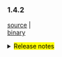 ### 1.4.2  	

 [source](https://github.com/seata/seata/archive/v1.4.2.zip) |	
 [binary](https://github.com/seata/seata/releases/download/v1.4.2/seata-server-1.4.2.zip) 	

<details>	
  <summary><mark>Release notes</mark></summary>	


  ### Seata 1.4.2 	

  Seata 1.4.2 Released.	

  Seata is an easy-to-use, high-performance, open source distributed transaction solution.	

  The version is updated as follows:	

  ### feature：	

  - [[#3172](https://github.com/seata/seata/pull/3172)] support rollback info compress	
  - [[#3372](https://github.com/seata/seata/pull/3372)] Saga support customize whether update last retry log	
  - [[#3411](https://github.com/seata/seata/pull/3411)] support seata server thread pool parameters configuration	
  - [[#3348](https://github.com/seata/seata/pull/3348)] support redis sentinel mode	
  - [[#2667](https://github.com/seata/seata/pull/2667)] support password decryption	
  - [[#3427](https://github.com/seata/seata/pull/3427)] add distributed lock interface	
  - [[#3443](https://github.com/seata/seata/pull/3443)] send the `seata-server` log to `logstash` or `kafka`
  - [[#3486](https://github.com/seata/seata/pull/3486)] add transaction service group for metric
  - [[#3317](https://github.com/seata/seata/pull/3317)] Support to obtain multiple configurations through a single node in zookeeper
  - [[#2933](https://github.com/seata/seata/pull/2933)] add antlr for mysql sqlparser
  - [[#3228](https://github.com/seata/seata/pull/3228)] feature seata plugin. for example: seata jackson parser oracle.
  - [[#3516](https://github.com/seata/seata/pull/3516)] add acl-token for consul 
  - [[#3116](https://github.com/seata/seata/pull/3116)] support configuring apolloService and apolloCluster
  - [[#3468](https://github.com/seata/seata/pull/3468)] saga support loop execution on state


  ### bugfix：	

  - [[#3258](https://github.com/seata/seata/pull/3258)] fix AsyncWorker potential OOM problem 	
  - [[#3293](https://github.com/seata/seata/pull/3293)] configuration cache get value cast exception	
  - [[#3241](https://github.com/seata/seata/pull/3241)] forbidden use order by or limit in multi sql	
  - [[#3406](https://github.com/seata/seata/pull/3406)] fix the value can not be push to nacos when special charset in config.txt	
  - [[#3418](https://github.com/seata/seata/pull/3418)] fix getGeneratedKeys may get history pk	
  - [[#3408](https://github.com/seata/seata/pull/3408)] run with jar file and not package third lib into jar file, this.getClass().getClassLoader() will be null	
  - [[#3431](https://github.com/seata/seata/pull/3431)] fix property bean may not be initialized when reading configuration	
  - [[#3413](https://github.com/seata/seata/pull/3413)] fix the logic of rollback to savepoint and release to savepoint	
  - [[#3367](https://github.com/seata/seata/pull/3367)] when the xa branch is rollback, it cannot be executed due to idle state
  - [[#3448](https://github.com/seata/seata/pull/3448)] reduce unnecessary competition and remove missing locks 
  - [[#3451](https://github.com/seata/seata/pull/3451)] fix set auto-commit to true when local transactions are not being used. Failure to compete for a lock causes the global transaction to exit, invaliding the global row lock and dirty writing of the data.
  - [[#3481](https://github.com/seata/seata/pull/3481)] fix seata node refresh failure because consul crash
  - [[#3491](https://github.com/seata/seata/pull/3491)] fix typo in README.md
  - [[#3531](https://github.com/seata/seata/pull/3531)] fix the NPE of RedisTransactionStoreManager when get branch transactions
  - [[#3500](https://github.com/seata/seata/pull/3500)] fix oracle and postgreSQL can't query column info
  - [[#3560](https://github.com/seata/seata/pull/3560)] set time threshold for transactions in committing state
  - [[#3555](https://github.com/seata/seata/pull/3555)]  do not call setBlob to invalid the jdbc exception
  - [[#3540](https://github.com/seata/seata/pull/3540)] fix server distribution missing files
  - [[#3573](https://github.com/seata/seata/pull/3573)] fix designer directory path in README.md
  - [[#3597](https://github.com/seata/seata/pull/3597)] fix the possible NPE
  - [[#3574](https://github.com/seata/seata/pull/3574)] repair Spelling errors in comments in EventBus.java files
  - [[#3578](https://github.com/seata/seata/pull/3578)] fix UnfinishedStubbing Exception in unit test case
  - [[#3568](https://github.com/seata/seata/pull/3568)] Fix automatic datasource agent caused by ConcurrentHashMap.computeIfAbsent Deadlock problem 
  - [[#3402](https://github.com/seata/seata/pull/3402)] fix can not get update columns with database name
  - [[#3464](https://github.com/seata/seata/pull/3464)] fix test case NPE and StackTraceLogger's log.
  - [[#3458](https://github.com/seata/seata/pull/3458)] reversion the deleted md
  - [[#3522](https://github.com/seata/seata/pull/3522)] fix register branch and store undolog when AT branch does not need compete lock
  - [[#3635](https://github.com/seata/seata/pull/3635)] zk node path is converted to dataId error
  - [[#3133](https://github.com/seata/seata/pull/3133)] fix the case that could not retry acquire global lock

  ### optimize： 	

  - [[#3383](https://github.com/seata/seata/pull/3383)] optimize StatementProxyTest unit test 	
  - [[#3341](https://github.com/seata/seata/pull/3341)] get config from file system even without file: prefix	
  - [[#3385](https://github.com/seata/seata/pull/3385)] optimize github action	
  - [[#3175](https://github.com/seata/seata/pull/3175)] improve UUIDGenerator using "history time" version of snowflake algorithm 	
  - [[#3291](https://github.com/seata/seata/pull/3291)] mysql jdbc connect param	
  - [[#3336](https://github.com/seata/seata/pull/3336)] get netty config property from system properties	
  - [[#3369](https://github.com/seata/seata/pull/3369)] add github action secrets env for dockerHub	
  - [[#3343](https://github.com/seata/seata/pull/3343)] Migrate CI provider from Travis CI to Github Actions	
  - [[#3365](https://github.com/seata/seata/pull/3365)] optimize ParameterParserTest test case failed	
  - [[#3359](https://github.com/seata/seata/pull/3359)] remove unused test case	
  - [[#3397](https://github.com/seata/seata/pull/3397)] add the change records folder	
  - [[#3303](https://github.com/seata/seata/pull/3303)] supports reading all configurations from a single Nacos dataId	
  - [[#3380](https://github.com/seata/seata/pull/3380)] globalTransactionScanner listener optimize	
  - [[#3123](https://github.com/seata/seata/pull/3123)] The server directory is build by version, and build only when the profile is release-seata	
  - [[#3415](https://github.com/seata/seata/pull/3415)] optimize maven clean plugin to clear the distribution directory 	
  - [[#3316](https://github.com/seata/seata/pull/3316)] optimize the property bean may not be initialized while reading config value	
  - [[#3420](https://github.com/seata/seata/pull/3420)] optimize enumerated classes and add unit tests	
  - [[#3533](https://github.com/seata/seata/pull/3533)] added interface to get current transaction role
  - [[#3436](https://github.com/seata/seata/pull/3436)] optimize typo in SQLType class 	
  - [[#3439](https://github.com/seata/seata/pull/3439)] adjust the order of springApplicationContextProvider
  - [[#3248](https://github.com/seata/seata/pull/3248)] optimize the config of load-balance migration to belong the client node
  - [[#3156](https://github.com/seata/seata/pull/3156)] optimize the logic of SpringProxyUtils.findTargetClass
  - [[#3441](https://github.com/seata/seata/pull/3441)] optimize the auto-configuration processing of starter
  - [[#3466](https://github.com/seata/seata/pull/3466)] String comparison uses equalsIgnoreCase()
  - [[#3476](https://github.com/seata/seata/pull/3476)] convert hostname to IP if necessary
  - [[#3236](https://github.com/seata/seata/pull/3236)] optimize the conditions for executing unlocking
  - [[#3485](https://github.com/seata/seata/pull/3485)] optimize useless codes in ConfigurationFactory
  - [[#3505](https://github.com/seata/seata/pull/3505)] optimize useless if judgments in the GlobalTransactionScanner class
  - [[#3544](https://github.com/seata/seata/pull/3544)] optimize the get pks by auto when auto generated keys is false
  - [[#3549](https://github.com/seata/seata/pull/3549)] unified the length of xid in scripts
  - [[#3551](https://github.com/seata/seata/pull/3551)] make RETRY_DEAD_THRESHOLD bigger and configurable
  - [[#3589](https://github.com/seata/seata/pull/3589)] Changed exception check by JUnit API usage
  - [[#3601](https://github.com/seata/seata/pull/3601)] make `LoadBalanceProperties` compatible with `spring-boot:2.x` and above
  - [[#3513](https://github.com/seata/seata/pull/3513)] Saga SpringBeanService invoker support switch json parser
  - [[#3447](https://github.com/seata/seata/pull/3447)] put the xid and branchId into the MDC
  - [[#3318](https://github.com/seata/seata/pull/3318)] make CLIENT_TABLE_META_CHECKER_INTERVAL configurable
  - [[#3371](https://github.com/seata/seata/pull/3371)] add applicationId for metric
  - [[#3459](https://github.com/seata/seata/pull/3459)] remove duplicate validAddress code
  - [[#3215](https://github.com/seata/seata/pull/3215)] opt the reload during startup in file mode
  - [[#3383](https://github.com/seata/seata/pull/3383)] optimize StatementProxyTest unit test
  - [[#3631](https://github.com/seata/seata/pull/3631)] optimize  nacos-config.py  parameter
  - [[#3638](https://github.com/seata/seata/pull/3638)] optimize the error when use update or delete with join in sql
  - [[#3523](https://github.com/seata/seata/pull/3638)] optimize release savepoint when use oracle

  ### test	

  - [[#3381](https://github.com/seata/seata/pull/3381)] test case for tmClient	
  - [[#3607](https://github.com/seata/seata/pull/3607)] fixed bugs in EventBus unit tests
  - [[#3579](https://github.com/seata/seata/pull/3579)] add test case for StringFormatUtils



  Thanks to these contributors for their code commits. Please report an unintended omission.  	

  - [slievrly](https://github.com/slievrly) 
  - [caohdgege](https://github.com/caohdgege) 
  - [a364176773](https://github.com/a364176773) 
  - [wangliang181230](https://github.com/wangliang181230)
  - [xingfudeshi](https://github.com/xingfudeshi)
  - [jsbxyyx](https://github.com/jsbxyyx) 
  - [selfishlover](https://github.com/selfishlover)
  - [l8189352](https://github.com/l81893521)
  - [Rubbernecker](https://github.com/Rubbernecker)
  - [lj2018110133](https://github.com/lj2018110133)
  - [github-ganyu](https://github.com/github-ganyu)
  - [dmego](https://github.com/dmego)
  - [spilledyear](https://github.com/spilledyear)
  - [hoverruan](https://github.com/hoverruan ) 
  - [anselleeyy](https://github.com/anselleeyy)
  - [Ifdevil](https://github.com/Ifdevil)
  - [lvxianzheng](https://github.com/lvxianzheng)
  - [MentosL](https://github.com/MentosL)
  - [lian88jian](https://github.com/lian88jian)
  - [litianyu1992](https://github.com/litianyu1992)
  - [xyz327](https://github.com/xyz327)
  - [13414850431](https://github.com/13414850431)
  - [xuande](https://github.com/xuande)
  - [tanggen](https://github.com/tanggen)
  - [eas5](https://github.com/eas5)
  - [nature80](https://github.com/nature80)
  - [ls9527](https://github.com/ls9527)
  - [drgnchan](https://github.com/drgnchan)
  - [imyangyong](https://github.com/imyangyong)
  - [sunlggggg](https://github.com/sunlggggg)
  - [long187](https://github.com/long187)
  - [h-zhi](https://github.com/h-zhi)
  - [StellaiYang](https://github.com/StellaiYang)
  - [slinpq](https://github.com/slinpq)
  - [sustly](https://github.com/sustly)
  - [cznc](https://github.com/cznc)
  - [squallliu](https://github.com/squallliu)
  - [81519434](https://github.com/81519434)
  - [luoxn28](https://github.com/luoxn28)
  
  Also, we receive many valuable issues, questions and advices from our community. Thanks for you all.	

   #### Link	

   - **Seata:** https://github.com/seata/seata  	
   - **Seata-Samples:** https://github.com/seata/seata-samples   	
   - **Release:** https://github.com/seata/seata/releases	
   - **WebSite:** https://seata.io	


</details>
